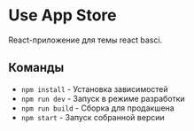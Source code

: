 # Use App Store

React-приложение для темы react basci.

## Команды

- `npm install` - Установка зависимостей
- `npm run dev` - Запуск в режиме разработки
- `npm run build` - Сборка для продакшена
- `npm start` - Запуск собранной версии
